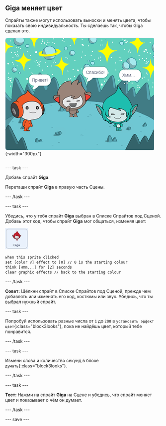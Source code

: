 ## Giga меняет цвет

<div style="display: flex; flex-wrap: wrap">
<div style="flex-basis: 200px; flex-grow: 1; margin-right: 15px;">
Спрайты также могут использовать выноски и менять цвета, чтобы показать свою индивидуальность. Ты сделаешь так, чтобы Giga сделал это.
</div>
<div>

![Спрайт Giga думает: «Хмм...».](images/giga-step2.png){:width="300px"}

</div>
</div>

--- task ---

Добавь спрайт **Giga**.

Перетащи спрайт **Giga** в правую часть Сцены.

--- /task ---

--- task ---

Убедись, что у тебя спрайт **Giga** выбран в Списке Спрайтов под Сценой. Добавь этот код, чтобы спрайт **Giga** мог общаться, изменяя цвет:

![Спрайт Giga.](images/giga-sprite.png)

```blocks3
when this sprite clicked
set [color v] effect to [0] // 0 is the starting colour
think [Hmm...] for [2] seconds 
clear graphic effects // back to the starting colour
```

--- /task ---

**Совет:** Щёлкни спрайт в Списке Спрайтов под Сценой, прежде чем добавлять или изменять его код, костюмы или звук. Убедись, что ты выбрал нужный спрайт.

--- task ---

Попробуй использовать разные числа от `1` до `200` в `установить эффект цвет`{:class="block3looks"}, пока не найдёшь цвет, который тебе понравится.

--- /task ---

--- task ---

Измени слова и количество секунд в блоке `думать`{:class="block3looks"}.

--- /task ---

--- task ---

**Тест:** Нажми на спрайт **Giga** на Сцене и убедись, что спрайт меняет цвет и показывает о чём он думает.

--- /task ---

--- save ---

